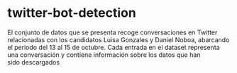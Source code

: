 # twitter-bot-detection

El conjunto de datos que se presenta recoge conversaciones en Twitter relacionadas con los candidatos Luisa Gonzales y Daniel Noboa, abarcando el periodo del 13 al 15 de octubre. Cada entrada en el dataset representa una conversación y contiene información sobre  los datos que han sido descargados

